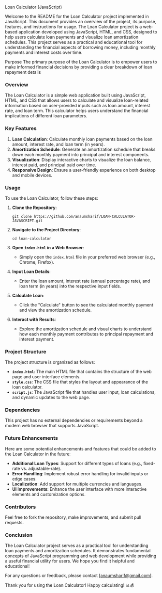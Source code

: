  Loan Calculator (JavaScript)

Welcome to the README for the Loan Calculator project implemented in JavaScript. This document provides an overview of the project, its purpose, features, and instructions for usage.
The Loan Calculator project is a web-based application developed using JavaScript, HTML, and CSS, designed to help users calculate loan payments and visualize loan amortization schedules. This project serves as a practical and educational tool for understanding the financial aspects of borrowing money, including monthly payments and interest costs over time.

Purpose
The primary purpose of the Loan Calculator is to empower users to make informed financial decisions by providing a clear breakdown of loan repayment details
### Overview

The Loan Calculator is a simple web application built using JavaScript, HTML, and CSS that allows users to calculate and visualize loan-related information based on user-provided inputs such as loan amount, interest rate, and loan term. This calculator helps users understand the financial implications of different loan parameters.

### Key Features

1. **Loan Calculation**: Calculate monthly loan payments based on the loan amount, interest rate, and loan term (in years).
2. **Amortization Schedule**: Generate an amortization schedule that breaks down each monthly payment into principal and interest components.
3. **Visualization**: Display interactive charts to visualize the loan balance, interest paid, and principal paid over time.
4. **Responsive Design**: Ensure a user-friendly experience on both desktop and mobile devices.

### Usage

To use the Loan Calculator, follow these steps:

1. **Clone the Repository**:
   ```
   git clone https://github.com/anaumsharif/LOAN-CALCULATOR-JAVASCRIPT.git
   ```

2. **Navigate to the Project Directory**:
   ```
   cd loan-calculator
   ```

3. **Open `index.html` in a Web Browser**:
   - Simply open the `index.html` file in your preferred web browser (e.g., Chrome, Firefox).

4. **Input Loan Details**:
   - Enter the loan amount, interest rate (annual percentage rate), and loan term (in years) into the respective input fields.

5. **Calculate Loan**:
   - Click the "Calculate" button to see the calculated monthly payment and view the amortization schedule.

6. **Interact with Results**:
   - Explore the amortization schedule and visual charts to understand how each monthly payment contributes to principal repayment and interest payment.

### Project Structure

The project structure is organized as follows:

- **`index.html`**: The main HTML file that contains the structure of the web page and user interface elements.
- **`style.css`**: The CSS file that styles the layout and appearance of the loan calculator.
- **`script.js`**: The JavaScript file that handles user input, loan calculations, and dynamic updates to the web page.

### Dependencies

This project has no external dependencies or requirements beyond a modern web browser that supports JavaScript.

### Future Enhancements

Here are some potential enhancements and features that could be added to the Loan Calculator in the future:

- **Additional Loan Types**: Support for different types of loans (e.g., fixed-rate vs. adjustable-rate).
- **Error Handling**: Implement robust error handling for invalid inputs or edge cases.
- **Localization**: Add support for multiple currencies and languages.
- **UI Improvements**: Enhance the user interface with more interactive elements and customization options.

### Contributors
 Feel free to fork the repository, make improvements, and submit pull requests.

### Conclusion

The Loan Calculator project serves as a practical tool for understanding loan payments and amortization schedules. It demonstrates fundamental concepts of JavaScript programming and web development while providing a useful financial utility for users. We hope you find it helpful and educational!

For any questions or feedback, please contact [anaumsharif@gmail.com].

Thank you for using the Loan Calculator! Happy calculating! 📊💰
